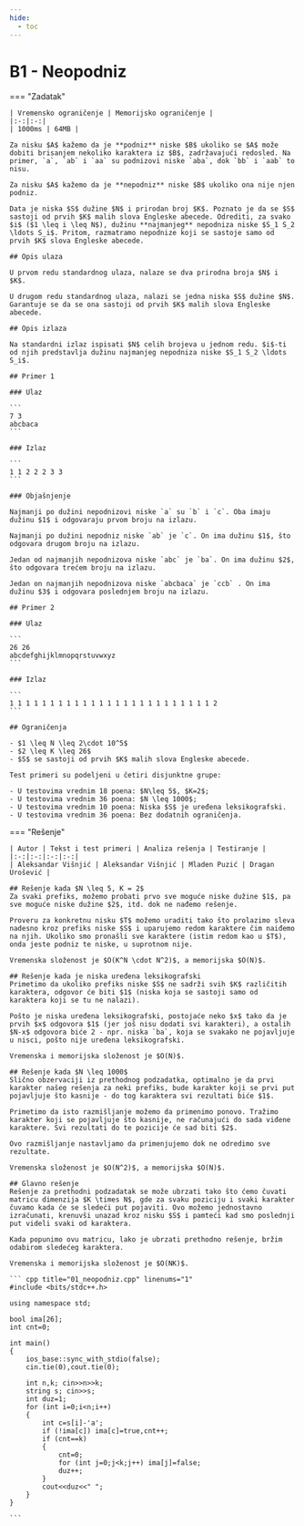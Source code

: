 ```yaml
---
hide:
  - toc
---
```


# B1 - Neopodniz

=== "Zadatak"
	
	| Vremensko ograničenje | Memorijsko ograničenje |
	|:-:|:-:|
	| 1000ms | 64MB |
	
	Za nisku $A$ kažemo da je **podniz** niske $B$ ukoliko se $A$ može dobiti brisanjem nekoliko karaktera iz $B$, zadržavajući redosled. Na primer, `a`, `ab` i `aa` su podnizovi niske `aba`, dok `bb` i `aab` to nisu.
	
	Za nisku $A$ kažemo da je **nepodniz** niske $B$ ukoliko ona nije njen podniz.
	
	Data je niska $S$ dužine $N$ i prirodan broj $K$. Poznato je da se $S$ sastoji od prvih $K$ malih slova Engleske abecede. Odrediti, za svako $i$ ($1 \leq i \leq N$), dužinu **najmanjeg** nepodniza niske $S_1 S_2 \ldots S_i$. Pritom, razmatramo nepodnize koji se sastoje samo od prvih $K$ slova Engleske abecede.
	
	## Opis ulaza
	
	U prvom redu standardnog ulaza, nalaze se dva prirodna broja $N$ i $K$.
	
	U drugom redu standardnog ulaza, nalazi se jedna niska $S$ dužine $N$. Garantuje se da se ona sastoji od prvih $K$ malih slova Engleske abecede.
	
	## Opis izlaza
	
	Na standardni izlaz ispisati $N$ celih brojeva u jednom redu. $i$-ti od njih predstavlja dužinu najmanjeg nepodniza niske $S_1 S_2 \ldots S_i$.
	
	## Primer 1
	
	### Ulaz
	
	```
	7 3
	abcbaca
	```
	
	### Izlaz
	
	```
	1 1 2 2 2 3 3
	```
	
	### Objašnjenje
	
	Najmanji po dužini nepodnizovi niske `a` su `b` i `c`. Oba imaju dužinu $1$ i odgovaraju prvom broju na izlazu.
	
	Najmanji po dužini nepodniz niske `ab` je `c`. On ima dužinu $1$, što odgovara drugom broju na izlazu.
	
	Jedan od najmanjih nepodnizova niske `abc` je `ba`. On ima dužinu $2$, što odgovara trećem broju na izlazu.
	
	Jedan on najmanjih nepodnizova niske `abcbaca` je `ccb` . On ima dužinu $3$ i odgovara poslednjem broju na izlazu.
	
	## Primer 2
	
	### Ulaz
	
	```
	26 26
	abcdefghijklmnopqrstuvwxyz
	```
	
	### Izlaz
	
	```
	1 1 1 1 1 1 1 1 1 1 1 1 1 1 1 1 1 1 1 1 1 1 1 1 1 2
	```
	
	## Ograničenja
	
	- $1 \leq N \leq 2\cdot 10^5$
	- $2 \leq K \leq 26$
	- $S$ se sastoji od prvih $K$ malih slova Engleske abecede.
	
	Test primeri su podeljeni u četiri disjunktne grupe:
	
	- U testovima vrednim 18 poena: $N\leq 5$, $K=2$;
	- U testovima vrednim 36 poena: $N \leq 1000$;
	- U testovima vrednim 10 poena: Niska $S$ je uređena leksikografski.
	- U testovima vrednim 36 poena: Bez dodatnih ograničenja.
	
	
	
	
=== "Rešenje"
	
	| Autor | Tekst i test primeri | Analiza rеšenja | Testiranje |
	|:-:|:-:|:-:|:-:|
	| Aleksandar Višnjić | Aleksandar Višnjić | Mladen Puzić | Dragan Urošević |
	
	## Rešenje kada $N \leq 5, K = 2$
	Za svaki prefiks, možemo probati prvo sve moguće niske dužine $1$, pa sve moguće niske dužine $2$, itd. dok ne nađemo rešenje. 
	
	Proveru za konkretnu nisku $T$ možemo uraditi tako što prolazimo sleva nadesno kroz prefiks niske $S$ i uparujemo redom karaktere čim naiđemo na njih. Ukoliko smo pronašli sve karaktere (istim redom kao u $T$), onda jeste podniz te niske, u suprotnom nije.
	
	Vremenska složenost je $O(K^N \cdot N^2)$, a memorijska $O(N)$.
	
	## Rešenje kada je niska uređena leksikografski
	Primetimo da ukoliko prefiks niske $S$ ne sadrži svih $K$ različitih karaktera, odgovor će biti $1$ (niska koja se sastoji samo od karaktera koji se tu ne nalazi). 
	
	Pošto je niska uređena leksikografski, postojaće neko $x$ tako da je prvih $x$ odgovora $1$ (jer još nisu dodati svi karakteri), a ostalih $N-x$ odgovora biće 2 - npr. niska `ba`, koja se svakako ne pojavljuje u nisci, pošto nije uređena leksikografski.
	
	Vremenska i memorijska složenost je $O(N)$.
	
	## Rešenje kada $N \leq 1000$
	Slično obzervaciji iz prethodnog podzadatka, optimalno je da prvi karakter našeg rešenja za neki prefiks, bude karakter koji se prvi put pojavljuje što kasnije - do tog karaktera svi rezultati biće $1$.
	
	Primetimo da isto razmišljanje možemo da primenimo ponovo. Tražimo karakter koji se pojavljuje što kasnije, ne računajući do sada viđene karaktere. Svi rezultati do te pozicije će sad biti $2$. 
	
	Ovo razmišljanje nastavljamo da primenjujemo dok ne odredimo sve rezultate.
	
	Vremenska složenost je $O(N^2)$, a memorijska $O(N)$.
	
	## Glavno rešenje
	Rešenje za prethodni podzadatak se može ubrzati tako što ćemo čuvati matricu dimenzija $K \times N$, gde za svaku poziciju i svaki karakter čuvamo kada će se sledeći put pojaviti. Ovo možemo jednostavno izračunati, krenuvši unazad kroz nisku $S$ i pamteći kad smo poslednji put videli svaki od karaktera.
	
	Kada popunimo ovu matricu, lako je ubrzati prethodno rešenje, bržim odabirom sledećeg karaktera.
	
	Vremenska i memorijska složenost je $O(NK)$.
	
	``` cpp title="01_neopodniz.cpp" linenums="1"
	#include <bits/stdc++.h>
	
	using namespace std;
	
	bool ima[26];
	int cnt=0;
	
	int main()
	{
	    ios_base::sync_with_stdio(false);
	    cin.tie(0),cout.tie(0);
	
	    int n,k; cin>>n>>k;
	    string s; cin>>s;
	    int duz=1;
	    for (int i=0;i<n;i++)
	    {
	        int c=s[i]-'a';
	        if (!ima[c]) ima[c]=true,cnt++;
	        if (cnt==k)
	        {
	            cnt=0;
	            for (int j=0;j<k;j++) ima[j]=false;
	            duz++;
	        }
	        cout<<duz<<" ";
	    }
	}

	```
